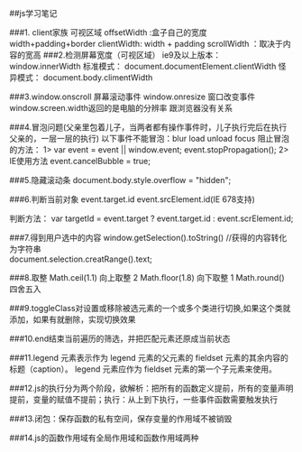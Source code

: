 ##js学习笔记

###1. client家族 可视区域
offsetWidth :盒子自己的宽度 width+padding+border
clientWidth: width + padding
scrollWidth ：取决于内容的宽高
###2.检测屏幕宽度（可视区域）
ie9及以上版本：
window.innerWidth
标准模式：
document.documentElement.clientWidth
怪异模式：
document.body.climentWidth

###3.window.onscroll  屏幕滚动事件
window.onresize 窗口改变事件 
window.screen.width返回的是电脑的分辨率  跟浏览器没有关系

###4.冒泡问题(父亲里包着儿子，当两者都有操作事件时，儿子执行完后在执行父亲的，一层一层的执行)
以下事件不能冒泡：blur load unload focus
阻止冒泡的方法： 
1> var event = event || window.event;
event.stopPropagation();
2> IE使用方法 event.cancelBubble = true;

###5.隐藏滚动条
document.body.style.overflow = "hidden";

###6.判断当前对象
event.target.id
event.srcElement.id(IE 678支持)

判断方法：
var  targetId = event.target ? event.target.id : event.scrElement.id;

###7.得到用户选中的内容
window.getSelection().toString() //获得的内容转化为字符串   
document.selection.creatRange().text;

###8.取整
Math.ceil(1.1)  向上取整  2
Math.floor(1.8)  向下取整  1
Math.round()    四舍五入

###9.toggleClass对设置或移除被选元素的一个或多个类进行切换,如果这个类就添加，如果有就删除，实现切换效果

###10.end结束当前遍历的筛选，并把匹配元素还原成当前状态

###11.legend 元素表示作为 legend 元素的父元素的 fieldset 元素的其余内容的标题（caption）。
legend 元素应作为 fieldset 元素的第一个子元素来使用。

###12.js的执行分为两个阶段，欲解析：把所有的函数定义提前，所有的变量声明提前，变量的赋值不提前；执行：从上到下执行，一些事件函数需要触发执行

###13.闭包：保存函数的私有空间，保存变量的作用域不被销毁

###14.js的函数作用域有全局作用域和函数作用域两种
